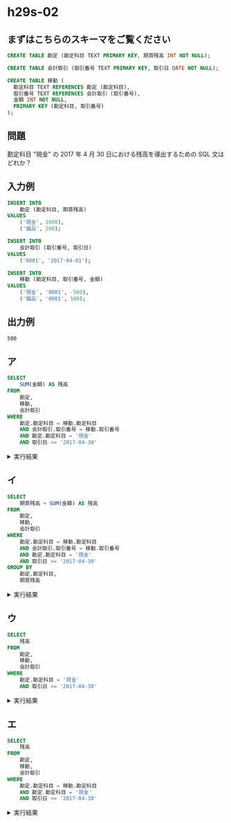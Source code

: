 # h29s-02

## まずはこちらのスキーマをご覧ください

```sql
CREATE TABLE 勘定 (勘定科目 TEXT PRIMARY KEY, 期首残高 INT NOT NULL);

CREATE TABLE 会計取引 (取引番号 TEXT PRIMARY KEY, 取引日 DATE NOT NULL);

CREATE TABLE 移動 (
  勘定科目 TEXT REFERENCES 勘定 (勘定科目),
  取引番号 TEXT REFERENCES 会計取引 (取引番号),
  金額 INT NOT NULL,
  PRIMARY KEY (勘定科目, 取引番号)
);
```

## 問題

勘定科目 "現金" の 2017 年 4 月 30 日における残高を導出するための SQL 文はどれか？

## 入力例

```sql
INSERT INTO
    勘定 (勘定科目, 期首残高)
VALUES
    ('現金', 1000),
    ('備品', 200);

INSERT INTO
    会計取引 (取引番号, 取引日)
VALUES
    ('0001', '2017-04-01');

INSERT INTO
    移動 (勘定科目, 取引番号, 金額)
VALUES
    ('現金', '0001', -500),
    ('備品', '0001', 500);
```

## 出力例

```txt
500
```

## ア

```sql
SELECT
    SUM(金額) AS 残高
FROM
    勘定,
    移動,
    会計取引
WHERE
    勘定.勘定科目 = 移動.勘定科目
    AND 会計取引.取引番号 = 移動.取引番号
    AND 勘定.勘定科目 = '現金'
    AND 取引日 <= '2017-04-30'
```

<details>
<summary>実行結果</summary>
❌ WA: expected `500` but got `-500`
</details>

## イ

```sql
SELECT
    期首残高 + SUM(金額) AS 残高
FROM
    勘定,
    移動,
    会計取引
WHERE
    勘定.勘定科目 = 移動.勘定科目
    AND 会計取引.取引番号 = 移動.取引番号
    AND 勘定.勘定科目 = '現金'
    AND 取引日 <= '2017-04-30'
GROUP BY
    勘定.勘定科目,
    期首残高
```

<details>
<summary>実行結果</summary>
✅ AC
</details>

## ウ

```sql
SELECT
    残高
FROM
    勘定,
    移動,
    会計取引
WHERE
    勘定.勘定科目 = '現金'
    AND 取引日 <= '2017-04-30'
```

<details>
<summary>実行結果</summary>
❌ RE: `column "残高" does not exist`
</details>

## エ

```sql
SELECT
    残高
FROM
    勘定,
    移動,
    会計取引
WHERE
    勘定.勘定科目 = 移動.勘定科目
    AND 勘定.勘定科目 = '現金'
    AND 取引日 <= '2017-04-30'
```

<details>
<summary>実行結果</summary>
❌ RE: `column "残高" does not exist`
</details>

